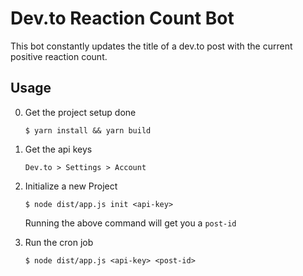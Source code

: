 # Dev.to Reaction Count Bot

This bot constantly updates the title of a dev.to post with the current positive reaction count.

## Usage

0. Get the project setup done

   `$ yarn install && yarn build`

1. Get the api keys

   `Dev.to > Settings > Account`

2. Initialize a new Project

   `$ node dist/app.js init <api-key>`

   Running the above command will get you a `post-id`

3. Run the cron job

   `$ node dist/app.js <api-key> <post-id>`

